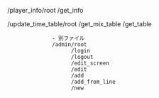 /player_info/root
            /get_info

/update_time_table/root
                  /get_mix_table
                  /get_table

                  - 別ファイル
                  /admin/root
                        /login
                        /logout
                        /edit_screen
                        /edit
                        /add
                        /add_from_line
                        /new
